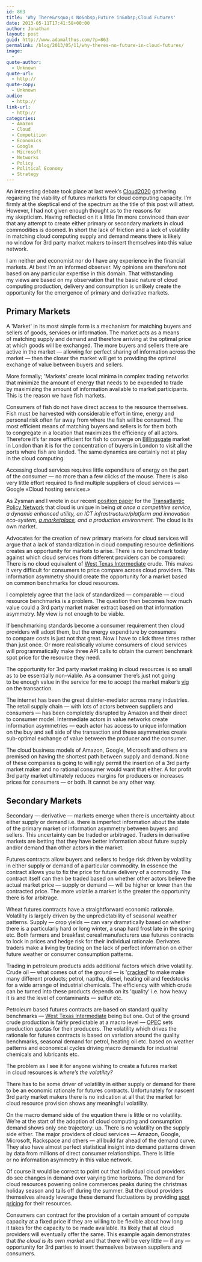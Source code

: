 ```yaml
---
id: 863
title: 'Why There&rsquo;s No&nbsp;Future in&nbsp;Cloud Futures'
date: 2013-05-11T17:41:58+00:00
author: Jonathan
layout: post
guid: http://www.adamalthus.com/?p=863
permalink: /blog/2013/05/11/why-theres-no-future-in-cloud-futures/
image:
  - 
quote-author:
  - Unknown
quote-url:
  - http://
quote-copy:
  - Unknown
audio:
  - http://
link-url:
  - http://
categories:
  - Amazon
  - Cloud
  - Competition
  - Economics
  - Google
  - Microsoft
  - Networks
  - Policy
  - Political Economy
  - Strategy
---
```

[<img class="size-medium wp-image-880 alignleft" alt="" src="http://i0.wp.com/www.adamalthus.com/wp-content/uploads/2013/05/iStock_000008785942Large-300x199.jpg?fit=300%2C199" srcset="http://i1.wp.com/www.adamalthus.com/wp-content/uploads/2013/05/iStock_000008785942Large.jpg?resize=300%2C199 300w, http://i1.wp.com/www.adamalthus.com/wp-content/uploads/2013/05/iStock_000008785942Large.jpg?resize=940%2C623 940w, http://i1.wp.com/www.adamalthus.com/wp-content/uploads/2013/05/iStock_000008785942Large.jpg?resize=620%2C411 620w" sizes="(max-width: 300px) 100vw, 300px" data-recalc-dims="1" />](http://i1.wp.com/www.adamalthus.com/wp-content/uploads/2013/05/iStock_000008785942Large.jpg)An&nbsp;interesting debate took place at&nbsp;last week&rsquo;s <a href="http://cloud2020summit.com/" target="_blank">Cloud2020</a> gathering regarding the viability of&nbsp;futures markets for cloud computing capacity. I&rsquo;m firmly at&nbsp;the skeptical end of&nbsp;the spectrum as&nbsp;the title of&nbsp;this post will attest. However, I&nbsp;had not given enough thought as&nbsp;to&nbsp;the reasons for my&nbsp;skepticism. Having reflected on&nbsp;it a&nbsp;little I&rsquo;m more convinced than ever that any attempt to&nbsp;create either primary or&nbsp;secondary markets in&nbsp;cloud commodities is&nbsp;doomed. In&nbsp;short the lack of&nbsp;friction and a&nbsp;lack of&nbsp;volatility in&nbsp;matching cloud computing supply and demand means there is&nbsp;likely no&nbsp;window for 3rd party market makers to&nbsp;insert themselves into this value network.<!--more-->

I&nbsp;am&nbsp;neither and economist nor do&nbsp;I&nbsp;have any experience in&nbsp;the financial markets. At&nbsp;best I&rsquo;m an&nbsp;informed observer. My&nbsp;opinions are therefore not based on&nbsp;any particular expertise in&nbsp;this domain. That withstanding my&nbsp;views are based on&nbsp;my&nbsp;observation that the basic nature of&nbsp;cloud computing production, delivery and consumption is&nbsp;unlikely create the opportunity for the emergence of&nbsp;primary and derivative markets.

## Primary Markets

A 'Market' in&nbsp;its most simple form is&nbsp;a&nbsp;mechanism for matching buyers and sellers of&nbsp;goods, services or&nbsp;information. The market acts as&nbsp;a&nbsp;means of&nbsp;matching supply and demand and therefore arriving at&nbsp;the optimal price at&nbsp;which goods will be&nbsp;exchanged. The more buyers and sellers there are active in&nbsp;the market&nbsp;&mdash; allowing for perfect sharing of&nbsp;information across the market&nbsp;&mdash; then the closer the market will get to&nbsp;providing the optimal exchange of&nbsp;value between buyers and sellers.

More formally; 'Markets' create local minima in&nbsp;complex trading networks that minimize the amount of&nbsp;energy that needs to&nbsp;be&nbsp;expended to&nbsp;trade by&nbsp;maximizing the amount of&nbsp;information available to&nbsp;market participants. This is&nbsp;the reason we&nbsp;have fish markets.

Consumers of&nbsp;fish do&nbsp;not have direct access to&nbsp;the resource themselves. Fish must be&nbsp;harvested with considerable effort in&nbsp;time, energy and personal risk often far away from where the fish will be&nbsp;consumed. The most efficient means of&nbsp;matching buyers and sellers is&nbsp;for them both to&nbsp;congregate in&nbsp;a&nbsp;location that maximizes the efficiency of&nbsp;all actors. Therefore it&rsquo;s far more efficient for fish to&nbsp;converge on <a href="http://en.wikipedia.org/wiki/Billingsgate_Fish_Market" target="_blank">Billingsgate</a> market in&nbsp;London than it&nbsp;is&nbsp;for the concentration of&nbsp;buyers in&nbsp;London to&nbsp;visit all the ports where fish are landed. The same dynamics are certainly not at&nbsp;play in&nbsp;the cloud computing.

Accessing cloud services requires little expenditure of&nbsp;energy on&nbsp;the part of&nbsp;the consumer&nbsp;&mdash; no&nbsp;more than a&nbsp;few clicks of&nbsp;the mouse. There is&nbsp;also very little effort required to&nbsp;find multiple suppliers of&nbsp;cloud services&nbsp;&mdash; Google &laquo;Cloud hosting services.&raquo;

As&nbsp;Zysman and I&nbsp;wrote in&nbsp;our recent <a href="http://brie.berkeley.edu/publications/WP_201%20TPN%20Cloud%20Computing.pdf" target="_blank">position paper</a> for the <a href="http://www.tpnonline.org/" target="_blank">Transatlantic Policy Network</a> that cloud is&nbsp;unique in&nbsp;being _at&nbsp;once a&nbsp;competitive service, a&nbsp;dynamic enhanced utility, an&nbsp;ICT infrastructure/platform and innovation eco-system, <span style="text-decoration: underline;">a&nbsp;marketplace</span>, and a&nbsp;production environment._ The cloud is&nbsp;its own market.

Advocates for the creation of&nbsp;new primary markets for cloud services will argue that a&nbsp;lack of&nbsp;standardization in&nbsp;cloud computing resource definitions creates an&nbsp;opportunity for markets to&nbsp;arise. There is&nbsp;no&nbsp;benchmark today against which cloud services from different providers can be&nbsp;compared: There is&nbsp;no&nbsp;cloud equivalent of <a href="http://en.wikipedia.org/wiki/West_Texas_Intermediate" target="_blank">West Texas Intermediate</a> crude. This makes it&nbsp;very difficult for consumers to&nbsp;price compare across cloud providers. This information asymmetry should create the opportunity for a&nbsp;market based on&nbsp;common benchmarks for cloud resources.

I&nbsp;completely agree that the lack of&nbsp;standardized&nbsp;&mdash; comparable&nbsp;&mdash; cloud resource benchmarks is&nbsp;a&nbsp;problem. The question then becomes how much value could a&nbsp;3rd party market maker extract based on&nbsp;that information asymmetry. My&nbsp;view is&nbsp;not enough to&nbsp;be&nbsp;viable.

If&nbsp;benchmarking standards become a&nbsp;consumer requirement then cloud providers will adopt them, but the energy expenditure by&nbsp;consumers to&nbsp;compare costs is&nbsp;just not that great. Now I&nbsp;have to&nbsp;click three times rather than just once. Or&nbsp;more realistically volume consumers of&nbsp;cloud services will programmatically make three API calls to&nbsp;obtain the current benchmark spot price for the resource they need.

The opportunity for 3rd party market making in&nbsp;cloud resources is&nbsp;so&nbsp;small as&nbsp;to&nbsp;be essentially non-viable. As&nbsp;a&nbsp;consumer there&rsquo;s just not going to&nbsp;be&nbsp;enough value in&nbsp;the service for me&nbsp;to&nbsp;accept the market maker&rsquo;s <a href="http://en.wikipedia.org/wiki/Vigorish" target="_blank">vig</a> on&nbsp;the transaction.

The internet has been the great disinter-mediator across many industries. The retail supply chain&nbsp;&mdash; with lots of&nbsp;actors between suppliers and consumers&nbsp;&mdash; has been completely disrupted by&nbsp;Amazon and their direct to&nbsp;consumer model. Intermediate actors in&nbsp;value networks create information asymmetries&nbsp;&mdash; each actor has access to&nbsp;unique information on&nbsp;the buy and sell side of&nbsp;the transaction and these asymmetries create sub-optimal exchange of&nbsp;value between the producer and the consumer.

The cloud business models of&nbsp;Amazon, Google, Microsoft and others are premised on&nbsp;having the shortest path between supply and demand. None of&nbsp;these companies is&nbsp;going to&nbsp;willingly permit the insertion of&nbsp;a&nbsp;3rd party market maker and no&nbsp;rational consumer would want that either. A&nbsp;for profit 3rd party market ultimately reduces margins for producers or&nbsp;increases prices for consumers&nbsp;&mdash; or&nbsp;both. It&nbsp;cannot be&nbsp;any other way.

## Secondary Markets

Secondary&nbsp;&mdash; derivative&nbsp;&mdash; markets emerge when there is&nbsp;uncertainty about either supply or&nbsp;demand i.e. there is&nbsp;imperfect information about the state of&nbsp;the primary market or&nbsp;information asymmetry between buyers and sellers. This uncertainty can be&nbsp;traded or&nbsp;arbitraged. Traders in&nbsp;derivative markets are betting that they have better information about future supply and/or demand than other actors in&nbsp;the market.

Futures contracts allow buyers and sellers to&nbsp;hedge risk driven by&nbsp;volatility in&nbsp;either supply or&nbsp;demand of&nbsp;a&nbsp;particular commodity. In&nbsp;essence the contract allows you to&nbsp;fix the price for future delivery of&nbsp;a&nbsp;commodity. The contract itself can then be&nbsp;traded based on&nbsp;whether other actors believe the actual market price&nbsp;&mdash; supply or&nbsp;demand&nbsp;&mdash; will be&nbsp;higher or&nbsp;lower than the contracted price. The more volatile a&nbsp;market is&nbsp;the greater the opportunity there is&nbsp;for arbitrage.

Wheat futures contracts have a&nbsp;straightforward economic rationale. Volatility is&nbsp;largely driven by&nbsp;the unpredictability of&nbsp;seasonal weather patterns. Supply&nbsp;&mdash; crop yields&nbsp;&mdash; can vary dramatically based on&nbsp;whether there is&nbsp;a&nbsp;particularly hard or&nbsp;long winter, a&nbsp;snap hard frost late in&nbsp;the spring etc. Both farmers and breakfast cereal manufacturers use futures contracts to&nbsp;lock in&nbsp;prices and hedge risk for their individual rationale. Derivates traders make a&nbsp;living by&nbsp;trading on&nbsp;the lack of&nbsp;perfect information on&nbsp;either future weather or&nbsp;consumer consumption patterns.

Trading in&nbsp;petroleum products adds additional factors which drive volatility. Crude oil&nbsp;&mdash; what comes out of&nbsp;the ground&nbsp;&mdash; is '<a href="http://en.wikipedia.org/wiki/Cracking_(chemistry)" target="_blank">cracked</a>' to&nbsp;make make many different products; petrol, naptha, diesel, heating oil and feedstocks for a&nbsp;wide arrange of&nbsp;industrial chemicals. The efficiency with which crude can be&nbsp;turned into these products depends on&nbsp;its 'quality' i.e. how heavy it&nbsp;is&nbsp;and the level of&nbsp;contaminants&nbsp;&mdash; sulfur etc.

Petroleum based futures contracts are based on&nbsp;standard quality benchmarks&nbsp;&mdash; <a href="http://en.wikipedia.org/wiki/West_Texas_Intermediate" target="_blank">West Texas Intermediate</a> being but one. Out of&nbsp;the ground crude production is&nbsp;fairly predictable at&nbsp;a&nbsp;macro level&nbsp;&mdash; <a href="http://www.opec.org/opec_web/en/" target="_blank">OPEC</a> sets production quotas for their producers. The volatility which drives the rationale for futures contracts is&nbsp;based on&nbsp;variation around the quality benchmarks, seasonal demand for petrol, heating oil etc. based on&nbsp;weather patterns and economical cycles driving macro demands for industrial chemicals and lubricants etc.

The problem as&nbsp;I&nbsp;see it&nbsp;for anyone wishing to&nbsp;create a&nbsp;futures market in&nbsp;cloud resources is _where&rsquo;s the volatility?_

There has to&nbsp;be&nbsp;some driver of&nbsp;volatility in&nbsp;either supply or&nbsp;demand for there to&nbsp;be&nbsp;an economic rationale for futures contracts. Unfortunately for nascent 3rd party market makers there is&nbsp;no&nbsp;indication at&nbsp;all that the market for cloud resource provision shows any meaningful volatility.

On&nbsp;the macro demand side of&nbsp;the equation there is&nbsp;little or&nbsp;no&nbsp;volatility. We&rsquo;re at&nbsp;the start of&nbsp;the adoption of&nbsp;cloud computing and consumption demand shows only one trajectory: up. There is&nbsp;no&nbsp;volatility on&nbsp;the supply side either. The major providers of&nbsp;cloud services&nbsp;&mdash; Amazon, Google, Microsoft, Rackspace and others&nbsp;&mdash; all build far ahead of&nbsp;the demand curve. They also have almost perfect statistical insight into demand patterns driven by&nbsp;data from millions of&nbsp;direct consumer relationships. There is&nbsp;little or&nbsp;no&nbsp;information asymmetry in&nbsp;this value network.

Of&nbsp;course it&nbsp;would be&nbsp;correct to&nbsp;point out that individual cloud providers do&nbsp;see changes in&nbsp;demand over varying time horizons. The demand for cloud resources powering online commerces peaks during the christmas holiday season and tails off during the summer. But the cloud providers themselves already leverage these demand fluctuations by&nbsp;providing <a href="http://aws.amazon.com/ec2/spot-instances/" target="_blank">spot pricing</a> for their resources.

Consumers can contract for the provision of&nbsp;a&nbsp;certain amount of&nbsp;compute capacity at&nbsp;a&nbsp;fixed price if&nbsp;they are willing to&nbsp;be&nbsp;flexible about how long it&nbsp;takes for the capacity to&nbsp;be&nbsp;made available. Its likely that all cloud providers will eventually offer the same. This example again demonstrates that _the cloud is&nbsp;its own market_ and that there will be&nbsp;very little&nbsp;&mdash; if&nbsp;any&nbsp;&mdash; opportunity for 3rd parties to&nbsp;insert themselves between suppliers and consumers.